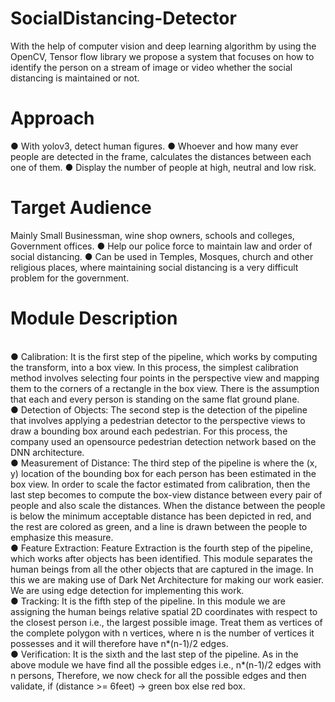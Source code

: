 # SocialDistancing-Detector


With the help of computer vision and deep learning algorithm by using the
OpenCV, Tensor flow library we propose a system that focuses on how to
identify the person on a stream of image or video whether the social distancing
is maintained or not.

<h1>Approach</h1>
● With yolov3, detect human figures.
● Whoever and how many ever people are detected in the frame,
calculates the distances between each one of them.
● Display the number of people at high, neutral and low risk.

<h1>Target Audience</h1>
Mainly Small Businessman, wine shop owners, schools and colleges,
Government offices.
● Help our police force to maintain law and order of social distancing.
● Can be used in Temples, Mosques, church and other religious places,
where maintaining social distancing is a very difficult problem for the
government.

<h1>Module Description</h1></br>
● Calibration: It is the first step of the pipeline, which works by computing
the transform, into a box view. In this process, the simplest calibration
method involves selecting four points in the perspective view and
mapping them to the corners of a rectangle in the box view. There is the
assumption that each and every person is standing on the same flat
ground plane.</br>
● Detection of Objects: The second step is the detection of the pipeline
that involves applying a pedestrian detector to the perspective views to
draw a bounding box around each pedestrian. For this process, the
company used an opensource pedestrian detection network based on
the DNN architecture.<br>
● Measurement of Distance: The third step of the pipeline is where the
(x, y) location of the bounding box for each person has been estimated
in the box view. In order to scale the factor estimated from calibration,
then the last step becomes to compute the box-view distance between
every pair of people and also scale the distances. When the distance
between the people is below the minimum acceptable distance has been
depicted in red, and the rest are colored as green, and a line is drawn
between the people to emphasize this measure.<br>
● Feature Extraction: Feature Extraction is the fourth step of the
pipeline, which works after objects has been identified. This module
separates the human beings from all the other objects that are captured
in the image. In this we are making use of Dark Net Architecture for
making our work easier. We are using edge detection for implementing
this work.<br>
● Tracking: It is the fifth step of the pipeline. In this module we are
assigning the human beings relative spatial 2D coordinates with respect
to the closest person i.e., the largest possible image. Treat them as
vertices of the complete polygon with n vertices, where n is the number
of vertices it possesses and it will therefore have n*(n-1)/2 edges. <br>
● Verification: It is the sixth and the last step of the pipeline. As in the
above module we have find all the possible edges i.e., n*(n-1)/2 edges
with n persons, Therefore, we now check for all the possible edges and
then validate, if (distance >= 6feet) -> green box else red box.
